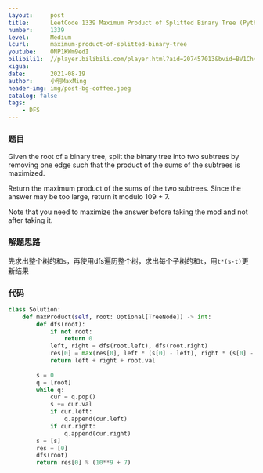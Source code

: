 ```yaml
---
layout:     post
title:      LeetCode 1339 Maximum Product of Splitted Binary Tree (Python)
number:     1339
level:      Medium
lcurl:      maximum-product-of-splitted-binary-tree
youtube:    ONP1KWm9edI
bilibili1:  //player.bilibili.com/player.html?aid=207457013&bvid=BV1Ch411i7yS&cid=392814007&page=1
xigua:      
date:       2021-08-19
author:     小明MaxMing
header-img: img/post-bg-coffee.jpeg
catalog: false
tags:
    - DFS
---
```


### 题目

Given the root of a binary tree, split the binary tree into two subtrees by removing one edge such that the product of the sums of the subtrees is maximized.

Return the maximum product of the sums of the two subtrees. Since the answer may be too large, return it modulo 109 + 7.

Note that you need to maximize the answer before taking the mod and not after taking it.

### 解题思路

先求出整个树的和`s`，再使用dfs遍历整个树，求出每个子树的和`t`，用`t*(s-t)`更新结果

### 代码
```python
class Solution:
    def maxProduct(self, root: Optional[TreeNode]) -> int:
        def dfs(root):
            if not root:
                return 0
            left, right = dfs(root.left), dfs(root.right)
            res[0] = max(res[0], left * (s[0] - left), right * (s[0] - right))
            return left + right + root.val
        
        s = 0
        q = [root]
        while q:
            cur = q.pop()
            s += cur.val
            if cur.left:
                q.append(cur.left)
            if cur.right:
                q.append(cur.right)
        s = [s]
        res = [0]
        dfs(root)
        return res[0] % (10**9 + 7)
```
